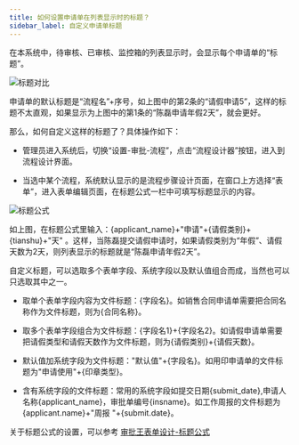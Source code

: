 ```yaml
---
title: 如何设置申请单在列表显示时的标题？
sidebar_label: 自定义申请单标题
--- 
```

 
在本系统中，待审核、已审核、监控箱的列表显示时，会显示每个申请单的“标题”。

 ![标题对比](/assets/workflow/Title_compare.png)

申请单的默认标题是“流程名”+序号，如上图中的第2条的“请假申请5”，这样的标题不太直观，如果显示为上图中的第1条的“陈磊申请年假2天”，就会更好。
 
那么，如何自定义这样的标题了？具体操作如下：

 - 管理员进入系统后，切换“设置-审批-流程”，点击“流程设计器”按钮，进入到流程设计界面。

 - 当选中某个流程，系统默认显示的是流程步骤设计页面，在窗口上方选择“表单”，进入表单编辑页面，在标题公式一栏中可填写标题显示的内容。
 
 ![标题公式](/assets/workflow/Title_formulas.png)

如上图，在标题公式里输入：{applicant_name}+"申请"+{请假类别}+{tianshu}+"天" 。这样，当陈磊提交请假申请时，如果请假类别为“年假”、请假天数为2天，则列表显示的标题就是“陈磊申请年假2天”。

自定义标题，可以选取多个表单字段、系统字段以及默认值组合而成，当然也可以只选取其中之一。

 - 取单个表单字段内容为文件标题：{字段名}。如销售合同申请单需要把合同名称作为文件标题，则为{合同名称}。

 - 取多个表单字段组合为文件标题：{字段名1}+{字段名2}。如请假申请单需要把请假类型和请假天数作为文件标题，则为{请假类别}+{请假天数}。

 - 默认值加系统字段为文件标题："默认值"+{字段名}。如用印申请单的文件标题为"申请使用"+{印章类型}。

 - 含有系统字段的文件标题：常用的系统字段如提交日期{submit_date},申请人名称{applicant_name}，审批单编号{insname}。如工作周报的文件标题为{applicant.name}+"周报 "+{submit.date}。

关于标题公式的设置，可以参考 [审批王表单设计-标题公式](https://developer.steedos.com/docs/workflow/help/admin_form/#%E6%A0%87%E9%A2%98%E5%85%AC%E5%BC%8F)

